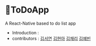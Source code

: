 # 📆ToDoApp
A React-Native based to do list app


- Introduction : 
- contributors : [김서연](https://github.com/flowersayo) [김현아](https://github.com/akimcse) [김채리](https://github.com/chaeri93) [김예빈](https://github.com/Yevin-WIN)
